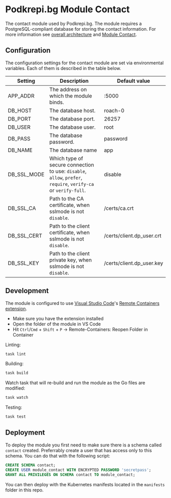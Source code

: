 # Podkrepi.bg Module Contact
The contact module used by Podkrepi.bg. The module requires a PostgreSQL-compliant database for storing the contact information. For more information see [overall architecture](https://docs.podkrepi.bg/general/arkhitektura/architecture) and [Module Contact](https://docs.podkrepi.bg/general/otdeli/tech-team/module-contact).

## Configuration
The configuration settings for the contact module are set via environmental variables. Each of them is described in the table below.

| Setting     | Description                                                                                        | Default value             |
|-------------|----------------------------------------------------------------------------------------------------|---------------------------|
| APP_ADDR    | The address on which the module binds.                                                             | :5000                     |
| DB_HOST     | The database host.                                                                                 | roach-0                   |
| DB_PORT     | The database port.                                                                                 | 26257                     |
| DB_USER     | The database user.                                                                                 | root                      |
| DB_PASS     | The database password.                                                                             | password                  |
| DB_NAME     | The database name                                                                                  | app                       |
| DB_SSL_MODE | Which type of secure connection to use: `disable`, `allow`, `prefer`, `require`, `verify-ca` or `verify-full`. | disable                   |
| DB_SSL_CA   | Path to the CA certificate, when sslmode is not `disable`.                                           | /certs/ca.crt             |
| DB_SSL_CERT | Path to the client certificate, when sslmode is not `disable`.                                       | /certs/client.dp_user.crt |
| DB_SSL_KEY  | Path to the client private key, when sslmode is not `disable`.                                       | /certs/client.dp_user.key |

## Development
The module is configured to use [Visual Studio Code](https://code.visualstudio.com/download)'s [Remote Containers extension](https://code.visualstudio.com/docs/remote/containers).
 - Make sure you have the extension installed
 - Open the folder of the module in VS Code
 - Hit `Ctrl`/`Cmd` + `Shift` + `P` -> Remote-Containers: Reopen Folder in Container

Linting:
```bash
task lint
```

Building:
```bash
task build
```

Watch task that will re-build and run the module as the Go files are modified:
```bash
task watch
```

Testing:
```bash
task test
```

## Deployment
To deploy the module you first need to make sure there is a schema called `contact` created. Preferrably create a user that has access only to this schema. You can do that with the following script:
```sql
CREATE SCHEMA contact;
CREATE USER module_contact WITH ENCRYPTED PASSWORD 'secretpass';
GRANT ALL PRIVILEGES ON SCHEMA contact TO module_contact;
```

You can then deploy with the Kubernetes manifests located in the `manifests` folder in this repo.
